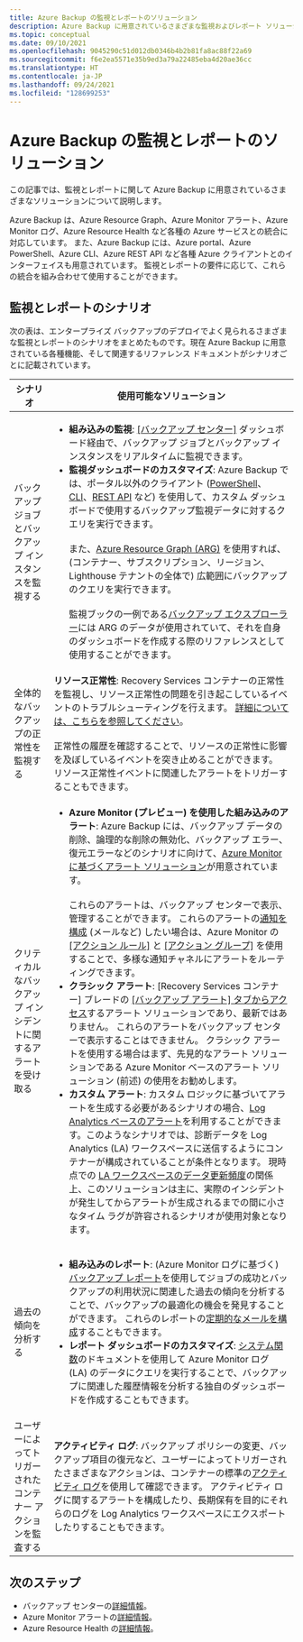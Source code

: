 ```yaml
---
title: Azure Backup の監視とレポートのソリューション
description: Azure Backup に用意されているさまざまな監視およびレポート ソリューションについて説明します。
ms.topic: conceptual
ms.date: 09/10/2021
ms.openlocfilehash: 9045290c51d012db0346b4b2b81fa8ac88f22a69
ms.sourcegitcommit: f6e2ea5571e35b9ed3a79a22485eba4d20ae36cc
ms.translationtype: HT
ms.contentlocale: ja-JP
ms.lasthandoff: 09/24/2021
ms.locfileid: "128699253"
---
```

# <a name="monitoring-and-reporting-solutions-for-azure-backup"></a>Azure Backup の監視とレポートのソリューション

この記事では、監視とレポートに関して Azure Backup に用意されているさまざまなソリューションについて説明します。

Azure Backup は、Azure Resource Graph、Azure Monitor アラート、Azure Monitor ログ、Azure Resource Health など各種の Azure サービスとの統合に対応しています。 また、Azure Backup には、Azure portal、Azure PowerShell、Azure CLI、Azure REST API など各種 Azure クライアントとのインターフェイスも用意されています。 監視とレポートの要件に応じて、これらの統合を組み合わせて使用することができます。

## <a name="monitoring-and-reporting-scenarios"></a>監視とレポートのシナリオ

次の表は、エンタープライズ バックアップのデプロイでよく見られるさまざまな監視とレポートのシナリオをまとめたものです。現在 Azure Backup に用意されている各種機能、そして関連するリファレンス ドキュメントがシナリオごとに記載されています。

| シナリオ | 使用可能なソリューション |
| --- | --- |
| バックアップ ジョブとバックアップ インスタンスを監視する | <ul><li>**組み込みの監視**: [[バックアップ センター]](/azure/backup/backup-center-overview) ダッシュボード経由で、バックアップ ジョブとバックアップ インスタンスをリアルタイムに監視できます。</li><li>**監視ダッシュボードのカスタマイズ**: Azure Backup では、ポータル以外のクライアント ([PowerShell](/azure/backup/backup-azure-vms-automation)、[CLI](/azure/backup/create-manage-azure-services-using-azure-command-line-interface)、[REST API](/azure/backup/backup-azure-arm-userestapi-managejobs) など) を使用して、カスタム ダッシュボードで使用するバックアップ監視データに対するクエリを実行できます。  <br><br>  また、[Azure Resource Graph (ARG)](/azure/backup/query-backups-using-azure-resource-graph) を使用すれば、(コンテナー、サブスクリプション、リージョン、Lighthouse テナントの全体で) 広範囲にバックアップのクエリを実行できます。    <br><br>    監視ブックの一例である[バックアップ エクスプローラー](/azure/backup/monitor-azure-backup-with-backup-explorer)には ARG のデータが使用されていて、それを自身のダッシュボードを作成する際のリファレンスとして使用することができます。 </li></ul> |
| 全体的なバックアップの正常性を監視する      |   **リソース正常性**: Recovery Services コンテナーの正常性を監視し、リソース正常性の問題を引き起こしているイベントのトラブルシューティングを行えます。 [詳細については、こちらを参照してください](/azure/service-health/resource-health-overview)。   <br><br>   正常性の履歴を確認することで、リソースの正常性に影響を及ぼしているイベントを突き止めることができます。 リソース正常性イベントに関連したアラートをトリガーすることもできます。  |
| クリティカルなバックアップ インシデントに関するアラートを受け取る     |  <ul><li>**Azure Monitor (プレビュー) を使用した組み込みのアラート**: Azure Backup には、バックアップ データの削除、論理的な削除の無効化、バックアップ エラー、復元エラーなどのシナリオに向けて、[Azure Monitor に基づくアラート ソリューション](/azure/backup/backup-azure-monitoring-built-in-monitor#azure-monitor-alerts-for-azure-backup-preview)が用意されています。    <br><br>  これらのアラートは、バックアップ センターで表示、管理することができます。 これらのアラートの[通知を構成](/azure/backup/backup-azure-monitoring-built-in-monitor#configuring-notifications-for-alerts) (メールなど) したい場合は、Azure Monitor の [[アクション ルール]](/azure/azure-monitor/alerts/alerts-action-rules?tabs=portal) と [[アクション グループ]](/azure/azure-monitor/alerts/action-groups) を使用することで、多様な通知チャネルにアラートをルーティングできます。  </li><li>**クラシック アラート**: [Recovery Services コンテナー] ブレードの [[バックアップ アラート] タブからアクセス](/azure/backup/backup-azure-monitoring-built-in-monitor#backup-alerts-in-recovery-services-vault)するアラート ソリューションであり、最新ではありません。 これらのアラートをバックアップ センターで表示することはできません。 クラシック アラートを使用する場合はまず、先見的なアラート ソリューションである Azure Monitor ベースのアラート ソリューション (前述) の使用をお勧めします。 </li><li>**カスタム アラート**: カスタム ロジックに基づいてアラートを生成する必要があるシナリオの場合、[Log Analytics ベースのアラート](/azure/backup/backup-azure-monitoring-use-azuremonitor#create-alerts-by-using-log-analytics)を利用することができます。このようなシナリオでは、診断データを Log Analytics (LA) ワークスペースに送信するようにコンテナーが構成されていることが条件となります。 現時点での [LA ワークスペースのデータ更新頻度](/azure/backup/backup-azure-monitoring-use-azuremonitor#diagnostic-data-update-frequency)の関係上、このソリューションは主に、実際のインシデントが発生してからアラートが生成されるまでの間に小さなタイム ラグが許容されるシナリオが使用対象となります。 </li></ul>     |
| 過去の傾向を分析する        |     <ul><li>**組み込みのレポート**: (Azure Monitor ログに基づく) [バックアップ レポート](/azure/backup/configure-reports)を使用してジョブの成功とバックアップの利用状況に関連した過去の傾向を分析することで、バックアップの最適化の機会を発見することができます。 これらのレポートの[定期的なメールを構成](/azure/backup/backup-reports-email)することもできます。 </li><li>**レポート ダッシュボードのカスタマイズ**: [システム関数](/azure/backup/backup-reports-system-functions)のドキュメントを使用して Azure Monitor ログ (LA) のデータにクエリを実行することで、バックアップに関連した履歴情報を分析する独自のダッシュボードを作成することもできます。</li></ul>    |
| ユーザーによってトリガーされたコンテナー アクションを監査する    |       **アクティビティ ログ**: バックアップ ポリシーの変更、バックアップ項目の復元など、ユーザーによってトリガーされたさまざまなアクションは、コンテナーの標準の[アクティビティ ログ](/azure/azure-monitor/essentials/activity-log)を使用して確認できます。 アクティビティ ログに関するアラートを構成したり、長期保有を目的にそれらのログを Log Analytics ワークスペースにエクスポートしたりすることもできます。

## <a name="next-steps"></a>次のステップ

- バックアップ センターの[詳細情報](/azure/backup/backup-center-overview)。
- Azure Monitor アラートの[詳細情報](/azure/backup/backup-azure-monitoring-built-in-monitor#azure-monitor-alerts-for-azure-backup-preview)。
- Azure Resource Health の[詳細情報](/azure/service-health/resource-health-overview)。
